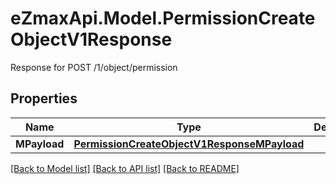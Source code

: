 # eZmaxApi.Model.PermissionCreateObjectV1Response
Response for POST /1/object/permission

## Properties

Name | Type | Description | Notes
------------ | ------------- | ------------- | -------------
**MPayload** | [**PermissionCreateObjectV1ResponseMPayload**](PermissionCreateObjectV1ResponseMPayload.md) |  | 

[[Back to Model list]](../README.md#documentation-for-models) [[Back to API list]](../README.md#documentation-for-api-endpoints) [[Back to README]](../README.md)

